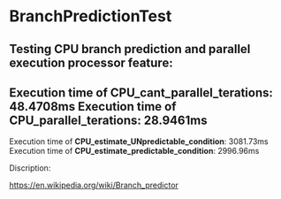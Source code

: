 # BranchPredictionTest
Testing CPU branch prediction and parallel execution processor feature:
----------------------------------------------------
Execution time of __CPU_cant_parallel_terations__: 48.4708ms
Execution time of __CPU_parallel_terations__: 28.9461ms
----------------------------------------------------
Execution time of __CPU_estimate_UNpredictable_condition__: 3081.73ms
Execution time of __CPU_estimate_predictable_condition__: 2996.96ms

Discription:

https://en.wikipedia.org/wiki/Branch_predictor 
